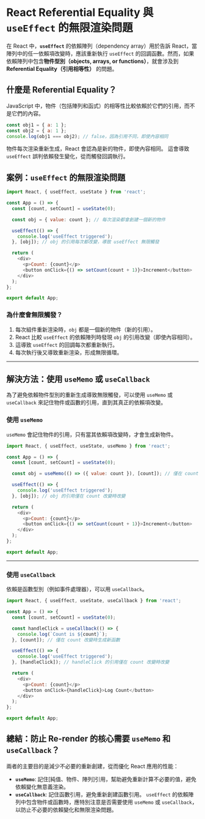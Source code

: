 # React Referential Equality 與 `useEffect` 的無限渲染問題
在 React 中，**`useEffect`** 的依賴陣列（dependency array）用於告訴 React，當陣列中的任一依賴項改變時，應該重新執行 `useEffect` 的回調函數。然而，如果依賴陣列中包含**物件型別（objects, arrays, or functions）**，就會涉及到 **Referential Equality（引用相等性）** 的問題。

## **什麼是 Referential Equality？**
JavaScript 中，物件（包括陣列和函式）的相等性比較依賴於它們的引用，而不是它們的內容。
```javascript
const obj1 = { a: 1 };
const obj2 = { a: 1 };
console.log(obj1 === obj2); // false，因為引用不同，即使內容相同
```
物件每次渲染重新生成，React 會認為是新的物件，即使內容相同。
這會導致 `useEffect` 誤判依賴發生變化，從而觸發回調執行。

## **案例：`useEffect` 的無限渲染問題**

```javascript
import React, { useEffect, useState } from 'react';

const App = () => {
  const [count, setCount] = useState(0);

  const obj = { value: count }; // 每次渲染都會創建一個新的物件

  useEffect(() => {
    console.log('useEffect triggered');
  }, [obj]); // obj 的引用每次都改變，導致 useEffect 無限觸發

  return (
    <div>
      <p>Count: {count}</p>
      <button onClick={() => setCount(count + 1)}>Increment</button>
    </div>
  );
};

export default App;
```

### **為什麼會無限觸發？**
1. 每次組件重新渲染時，`obj` 都是一個新的物件（新的引用）。
2. React 比較 `useEffect` 的依賴陣列時發現 `obj` 的引用改變（即使內容相同）。
3. 這導致 `useEffect` 的回調每次都重新執行。
4. 每次執行後又導致重新渲染，形成無限循環。

---

## **解決方法：使用 `useMemo` 或 `useCallback`**

為了避免依賴物件型別的重新生成導致無限觸發，可以使用 `useMemo` 或 `useCallback` 來記住物件或函數的引用，直到其真正的依賴項改變。

### **使用 `useMemo`**

`useMemo` 會記住物件的引用，只有當其依賴項改變時，才會生成新物件。

```javascript
import React, { useEffect, useState, useMemo } from 'react';

const App = () => {
  const [count, setCount] = useState(0);

  const obj = useMemo(() => ({ value: count }), [count]); // 僅在 count 改變時創建新物件

  useEffect(() => {
    console.log('useEffect triggered');
  }, [obj]); // obj 的引用僅在 count 改變時改變

  return (
    <div>
      <p>Count: {count}</p>
      <button onClick={() => setCount(count + 1)}>Increment</button>
    </div>
  );
};

export default App;
```

---

### **使用 `useCallback`**
依賴是函數型別（例如事件處理器），可以用 `useCallback`。

```javascript
import React, { useEffect, useState, useCallback } from 'react';

const App = () => {
  const [count, setCount] = useState(0);

  const handleClick = useCallback(() => {
    console.log(`Count is ${count}`);
  }, [count]); // 僅在 count 改變時生成新函數

  useEffect(() => {
    console.log('useEffect triggered');
  }, [handleClick]); // handleClick 的引用僅在 count 改變時改變

  return (
    <div>
      <p>Count: {count}</p>
      <button onClick={handleClick}>Log Count</button>
    </div>
  );
};

export default App;
```
## **總結：防止 Re-render 的核心需要 `useMemo` 和 `useCallback`？**
兩者的主要目的是減少不必要的重新創建，從而優化 React 應用的性能：
- **`useMemo`**: 記住[純值、物件、陣列]引用，幫助避免重新計算不必要的值，避免依賴變化無意義渲染。
- **`useCallback`**: 記住函數引用，避免重新創建函數引用。
 `useEffect` 的依賴陣列中包含物件或函數時，應特別注意是否需要使用 `useMemo` 或 `useCallback`，以防止不必要的依賴變化和無限渲染問題。


